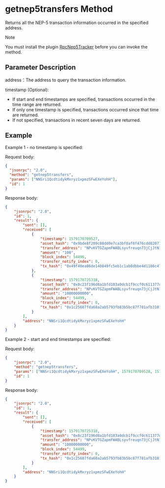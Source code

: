 # getnep5transfers Method

Returns all the NEP-5 transaction information occurred in the specified address.

> [!Note]
>
> You must install the plugin [RpcNep5Tracker](https://github.com/neo-project/neo-plugins/releases) before you can invoke the method.

## Parameter Description

address：The address to query the transaction information.

timestamp (Optional): 

- If start and end timestamps are specified, transactions occurred in the time range are returned.
- If only one timestamp is specified, transactions occurred since that time are returned.
- If not specified, transactions in recent seven days are returned.

## Example

Example 1 - no timestamp is specified:

Request body:

```json
{
  "jsonrpc": "2.0",
  "method": "getnep5transfers",
  "params": ["NNSri1QcdtidykMxryz1xpmzSFwEXeYohH"],
  "id": 1
}
```

Response body:

```json
{
    "jsonrpc": "2.0",
    "id": 1,
    "result": {
        "sent": [],
        "received": [
            {
                "timestamp": 1579170709527,
                "asset_hash": "0x9bde8f209c88dd0e7ca3bf0af0f476cdd8207789",
                "transfer_address": "NPvKVTGZapmFWABLsyvfreuqn73jCjJtN1",
                "amount": "100",
                "block_index": 54496,
                "transfer_notify_index": 0,
                "tx_hash": "0x49f40ea86de140849fc5eb1c1ab8dbbe4d1186c47807963a162338d979e79c0f"
            },
            {
                "timestamp": 1579170725318,
                "asset_hash": "0x8c23f196d8a1bfd103a9dcb1f9ccf0c611377d3b",
                "transfer_address": "NPvKVTGZapmFWABLsyvfreuqn73jCjJtN1",
                "amount": "10000000000",
                "block_index": 54499,
                "transfer_notify_index": 0,
                "tx_hash": "0x1c25607fda68a2ab5793fb83b5bc87f781afb310127b440620b4ad176d77fa3d"
            }
        ],
        "address": "NNSri1QcdtidykMxryz1xpmzSFwEXeYohH"
    }
}
```

Example 2 - start and end timestamps are specified:

Request body:

```json
{
    "jsonrpc": "2.0",
    "method": "getnep5transfers",
    "params": ["NNSri1QcdtidykMxryz1xpmzSFwEXeYohH", 1579170709528, 1579170725319],
    "id": 1
}
```

Response body: 

```json
{
    "jsonrpc": "2.0",
    "id": 1,
    "result": {
        "sent": [],
        "received": [
            {
                "timestamp": 1579170725318,
                "asset_hash": "0x8c23f196d8a1bfd103a9dcb1f9ccf0c611377d3b",
                "transfer_address": "NPvKVTGZapmFWABLsyvfreuqn73jCjJtN1",
                "amount": "10000000000",
                "block_index": 54499,
                "transfer_notify_index": 0,
                "tx_hash": "0x1c25607fda68a2ab5793fb83b5bc87f781afb310127b440620b4ad176d77fa3d"
            }
        ],
        "address": "NNSri1QcdtidykMxryz1xpmzSFwEXeYohH"
    }
}
```